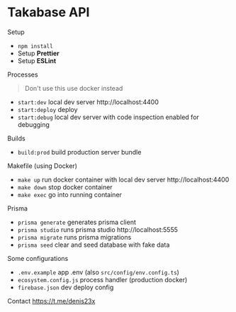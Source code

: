 # Takabase API

Setup

- `npm install`
- Setup **Prettier**
- Setup **ESLint**

Processes

> Don't use this use docker instead

- `start:dev` local dev server http://localhost:4400
- `start:deploy` deploy
- `start:debug` local dev server with code inspection enabled for debugging

Builds

- `build:prod` build production server bundle

Makefile (using Docker)

- `make up` run docker container with local dev server http://localhost:4400
- `make down` stop docker container
- `make exec` go into running container

Prisma

- `prisma generate` generates prisma client
- `prisma studio` runs prisma studio http://localhost:5555
- `prisma migrate` runs prisma migrations
- `prisma seed` clear and seed database with fake data

Some configurations

- `.env.example` app .env (also `src/config/env.config.ts`)
- `ecosystem.config.js` process handler (production docker)
- `firebase.json` dev deploy config

Contact https://t.me/denis23x
